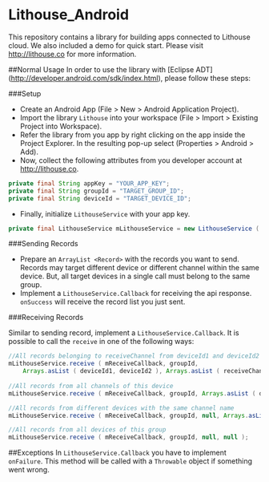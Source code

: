 Lithouse_Android
================
This repository contains a library for building apps connected to Lithouse cloud. We also included a demo for quick start. Please visit http://lithouse.co for more information.

##Normal Usage
In order to use the library with [Eclipse ADT] (http://developer.android.com/sdk/index.html), please follow these steps:

###Setup

* Create an Android App (File > New > Android Application Project).
* Import the library `Lithouse` into your workspace (File > Import > Existing Project into Workspace).
* Refer the library from you app by right clicking on the app inside the Project Explorer. In the resulting pop-up select (Properties > Android > Add).
* Now, collect the following attributes from you developer account at http://lithouse.co.

```java
private final String appKey = "YOUR_APP_KEY";
private final String groupId = "TARGET_GROUP_ID";
private final String deviceId = "TARGET_DEVICE_ID";
```
* Finally, initialize `LithouseService` with your app key.

```java
private final LithouseService mLithouseService = new LithouseService ( this, appKey );	
```

###Sending Records

* Prepare an `ArrayList <Record>` with the records you want to send. Records may target different device or different channel within the same device. But, all target devices in a single call must belong to the same group.
* Implement a `LithouseService.Callback` for receiving the api response. `onSuccess` will receive the record list you just sent. 
 
###Receiving Records

Similar to sending record, implement a `LithouseService.Callback`. 
It is possible to call the `receive` in one of the following ways:

```java
//All records belonging to receiveChannel from deviceId1 and deviceId2
mLithouseService.receive ( mReceiveCallback, groupId, 
    Arrays.asList ( deviceId1, deviceId2 ), Arrays.asList ( receiveChannel ) );
				
//All records from all channels of this device
mLithouseService.receive ( mReceiveCallback, groupId, Arrays.asList ( deviceId ), null );

//All records from different devices with the same channel name
mLithouseService.receive ( mReceiveCallback, groupId, null, Arrays.asList ( receiveChannel ) ); 

//All records from all devices of this group
mLithouseService.receive ( mReceiveCallback, groupId, null, null );

```
##Exceptions
In `LithouseService.Callback` you have to implement `onFailure`. This method will be called with a `Throwable` 
object if something went wrong.
